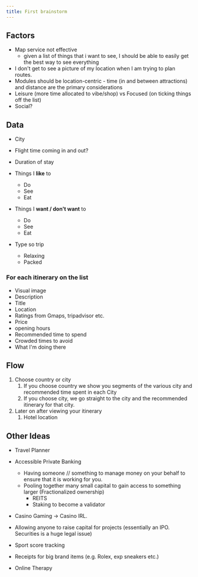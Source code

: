 ```yaml
---
title: First brainstorm
---
```


## Factors

- Map service not effective
  - given a list of things that i want to see, I should be able to easily get the best way to see everything
- I don't get to see a picture of my location when I am trying to plan routes.
- Modules should be location-centric - time (in and between attractions) and distance are the primary considerations
- Leisure (more time allocated to vibe/shop) vs Focused (on ticking things off the list)
- Social?

## Data

- City
- Flight time coming in and out?
- Duration of stay

- Things I **like** to
  - Do
  - See
  - Eat
- Things I **want / don't want** to
  - Do
  - See
  - Eat
- Type so trip
  - Relaxing
  - Packed

### For each itinerary on the list

- Visual image
- Description
- Title
- Location
- Ratings from Gmaps, tripadvisor etc.
- Price
- opening hours
- Recommended time to spend
- Crowded times to avoid
- What I'm doing there

## Flow

1. Choose country or city
   1. If you choose country we show you segments of the various city and recommended time spent in each City
   2. If you choose city, we go straight to the city and the recommended itinerary for that city.
1. Later on after viewing your itinerary
   1. Hotel location

## Other Ideas

- Travel Planner

- Accessible Private Banking
  - Having someone // something to manage money on your behalf to ensure that it is working for you.
  - Pooling together many small capital to gain access to something larger (Fractionalized ownership)
    - REITS
    - Staking to become a validator
- Casino Gaming -> Casino IRL.
- Allowing anyone to raise capital for projects (essentially an IPO. Securities is a huge legal issue)

- Sport score tracking
- Receipts for big brand items (e.g. Rolex, exp sneakers etc.)
- Online Therapy
